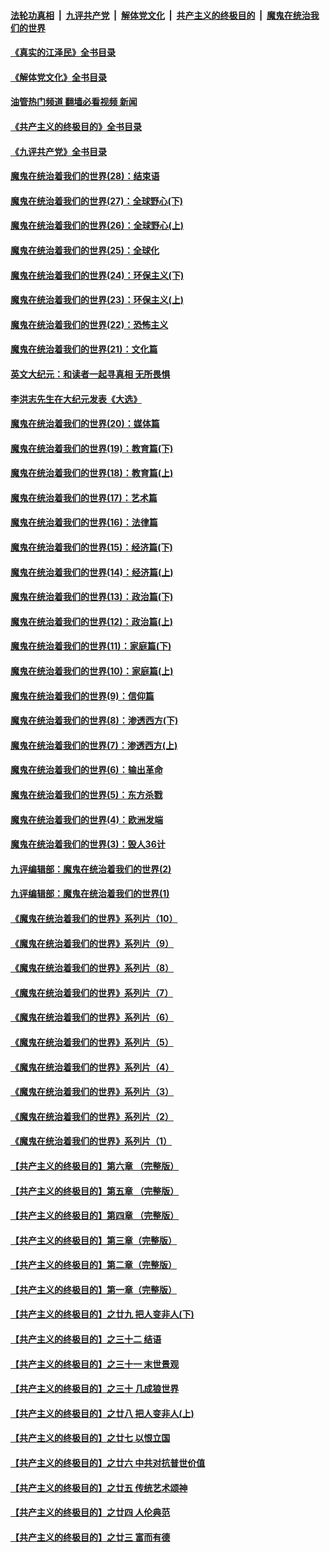 ####  [法轮功真相](../../../../basic/blob/master/README.md?t=05181431) &nbsp;|&nbsp; [九评共产党](../../../../9ping.md/blob/master/README.md?t=05181431) &nbsp;|&nbsp; [解体党文化](../../../../jtdwh.md/blob/master/README.md?t=05181431)  &nbsp;|&nbsp; [共产主义的终极目的](../../../../gczydzjmd.md/blob/master/README.md?t=05181431) &nbsp;|&nbsp; [魔鬼在统治我们的世界](../../../../mgztzwmdsj.md/blob/master/README.md?t=05181431) 

#### [《真实的江泽民》全书目录](../pages/nsc422/n13721399.md?t=05181431) 

#### [《解体党文化》全书目录](../pages/nsc422/n13721157.md?t=05181431) 

#### [油管热门频道 翻墙必看视频 新闻](http://45.76.130.85:81/youtube.html?05181431)

#### [《共产主义的终极目的》全书目录](../pages/nsc422/n13721048.md?t=05181431) 

#### [《九评共产党》全书目录](../pages/nsc422/n13708085.md?t=05181431) 

#### [魔鬼在统治着我们的世界(28)：结束语](../pages/nsc422/n10936246.md?t=05181431) 

#### [魔鬼在统治着我们的世界(27)：全球野心(下)](../pages/nsc422/n10928319.md?t=05181431) 

#### [魔鬼在统治着我们的世界(26)：全球野心(上)](../pages/nsc422/n10900318.md?t=05181431) 

#### [魔鬼在统治着我们的世界(25)：全球化](../pages/nsc422/n10788205.md?t=05181431) 

#### [魔鬼在统治着我们的世界(24)：环保主义(下)](../pages/nsc422/n10695307.md?t=05181431) 

#### [魔鬼在统治着我们的世界(23)：环保主义(上)](../pages/nsc422/n10688613.md?t=05181431) 

#### [魔鬼在统治着我们的世界(22)：恐怖主义](../pages/nsc422/n10614727.md?t=05181431) 

#### [魔鬼在统治着我们的世界(21)：文化篇](../pages/nsc422/n10597706.md?t=05181431) 

#### [英文大纪元：和读者一起寻真相 无所畏惧](../pages/nsc422/n12542027.md?t=05181431) 

#### [李洪志先生在大纪元发表《大选》](../pages/nsc422/n12534746.md?t=05181431) 

#### [魔鬼在统治着我们的世界(20)：媒体篇](../pages/nsc422/n10586579.md?t=05181431) 

#### [魔鬼在统治着我们的世界(19)：教育篇(下)](../pages/nsc422/n10564808.md?t=05181431) 

#### [魔鬼在统治着我们的世界(18)：教育篇(上)](../pages/nsc422/n10526970.md?t=05181431) 

#### [魔鬼在统治着我们的世界(17)：艺术篇](../pages/nsc422/n10499093.md?t=05181431) 

#### [魔鬼在统治着我们的世界(16)：法律篇](../pages/nsc422/n10485969.md?t=05181431) 

#### [魔鬼在统治着我们的世界(15)：经济篇(下)](../pages/nsc422/n10469975.md?t=05181431) 

#### [魔鬼在统治着我们的世界(14)：经济篇(上)](../pages/nsc422/n10457370.md?t=05181431) 

#### [魔鬼在统治着我们的世界(13)：政治篇(下)](../pages/nsc422/n10448270.md?t=05181431) 

#### [魔鬼在统治着我们的世界(12)：政治篇(上)](../pages/nsc422/n10444576.md?t=05181431) 

#### [魔鬼在统治着我们的世界(11)：家庭篇(下)](../pages/nsc422/n10440961.md?t=05181431) 

#### [魔鬼在统治着我们的世界(10)：家庭篇(上)](../pages/nsc422/n10435448.md?t=05181431) 

#### [魔鬼在统治着我们的世界(9)：信仰篇](../pages/nsc422/n10432159.md?t=05181431) 

#### [魔鬼在统治着我们的世界(8)：渗透西方(下)](../pages/nsc422/n10429603.md?t=05181431) 

#### [魔鬼在统治着我们的世界(7)：渗透西方(上)](../pages/nsc422/n10426013.md?t=05181431) 

#### [魔鬼在统治着我们的世界(6)：输出革命](../pages/nsc422/n10421536.md?t=05181431) 

#### [魔鬼在统治着我们的世界(5)：东方杀戮](../pages/nsc422/n10417707.md?t=05181431) 

#### [魔鬼在统治着我们的世界(4)：欧洲发端](../pages/nsc422/n10414890.md?t=05181431) 

#### [魔鬼在统治着我们的世界(3)：毁人36计](../pages/nsc422/n10411583.md?t=05181431) 

#### [九评编辑部：魔鬼在统治着我们的世界(2)](../pages/nsc422/n10410036.md?t=05181431) 

#### [九评编辑部：魔鬼在统治着我们的世界(1)](../pages/nsc422/n10406825.md?t=05181431) 

#### [《魔鬼在统治着我们的世界》系列片（10）](../pages/nsc422/n12292670.md?t=05181431) 

#### [《魔鬼在统治着我们的世界》系列片（9）](../pages/nsc422/n12290859.md?t=05181431) 

#### [《魔鬼在统治着我们的世界》系列片（8）](../pages/nsc422/n12287445.md?t=05181431) 

#### [《魔鬼在统治着我们的世界》系列片（7）](../pages/nsc422/n12283425.md?t=05181431) 

#### [《魔鬼在统治着我们的世界》系列片（6）](../pages/nsc422/n12282314.md?t=05181431) 

#### [《魔鬼在统治着我们的世界》系列片（5）](../pages/nsc422/n12281419.md?t=05181431) 

#### [《魔鬼在统治着我们的世界》系列片（4）](../pages/nsc422/n12274024.md?t=05181431) 

#### [《魔鬼在统治着我们的世界》系列片（3）](../pages/nsc422/n12271322.md?t=05181431) 

#### [《魔鬼在统治着我们的世界》系列片（2）](../pages/nsc422/n12269049.md?t=05181431) 

#### [《魔鬼在统治着我们的世界》系列片（1）](../pages/nsc422/n12267575.md?t=05181431) 

#### [【共产主义的终极目的】第六章 （完整版）](../pages/nsc422/n11428913.md?t=05181431) 

#### [【共产主义的终极目的】第五章 （完整版）](../pages/nsc422/n11428912.md?t=05181431) 

#### [【共产主义的终极目的】第四章 （完整版）](../pages/nsc422/n11428907.md?t=05181431) 

#### [【共产主义的终极目的】第三章（完整版）](../pages/nsc422/n11428848.md?t=05181431) 

#### [【共产主义的终极目的】第二章（完整版）](../pages/nsc422/n11428831.md?t=05181431) 

#### [【共产主义的终极目的】第一章（完整版）](../pages/nsc422/n11417651.md?t=05181431) 

#### [【共产主义的终极目的】之廿九 把人变非人(下)](../pages/nsc422/n11344140.md?t=05181431) 

#### [【共产主义的终极目的】之三十二 结语](../pages/nsc422/n11360535.md?t=05181431) 

#### [【共产主义的终极目的】之三十一 末世景观](../pages/nsc422/n11351129.md?t=05181431) 

#### [【共产主义的终极目的】之三十 几成狼世界](../pages/nsc422/n11348280.md?t=05181431) 

#### [【共产主义的终极目的】之廿八 把人变非人(上)](../pages/nsc422/n11340492.md?t=05181431) 

#### [【共产主义的终极目的】之廿七 以恨立国](../pages/nsc422/n11336944.md?t=05181431) 

#### [【共产主义的终极目的】之廿六 中共对抗普世价值](../pages/nsc422/n11324785.md?t=05181431) 

#### [【共产主义的终极目的】之廿五 传统艺术颂神](../pages/nsc422/n11296396.md?t=05181431) 

#### [【共产主义的终极目的】之廿四 人伦典范](../pages/nsc422/n11296397.md?t=05181431) 

#### [【共产主义的终极目的】之廿三 富而有德](../pages/nsc422/n11283598.md?t=05181431) 

<img src='http://gfw-breaker.win/goodnews/indexes/nsc422.md' width='0px' height='0px'/>
